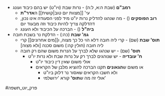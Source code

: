 * **רמב"ם** (שבת ה:א, ל:ה) - נרות שבת (ויו"ט) יש בהם כיבוד ועונג
	* עי' [[מצוות יום טוב|קושית]] ה**אדר"ת**
	* **רוב הפוסקים** () - מה שנהגו להדליק נרות יו"ט מיד לפני הסעודה אינו נכון, דהדלקה צריך להיות כיבוד וזה מבעוד יום
	* **ביה"ל** () - הברכה על הכיבוד ולא העונג
* **גמ' שבת** (כה:) - הדלקת נר בשבת חובה
	* **תוס' שבת** (שם) - קרי ליה חובה דלא הוי כל כך מצוה, ו[[מים אחרונים]] קרי ליה חובה (חולין קה:) משום סכנה \[ולא מצוה\]
	* **תוס'** (שם) - יש שנהגו שלא לברך על הנרות משום שהם רק חובה
		* **ח' עובדיה** - יש שנוהגים לברך רק על נרות שבת ולא נרות יו"ט
			* אולי משום שאין דין כיבוד יו"ט
			* או משום ש**הגאונים** תקנו הברכה להוציא מלבן של הקראים
				* ולא חשבו הקראים שאסור נר דלוק ביו"ט
				* אולי זה מה ש**תוס'** קורא 'ירושלמי'


#פרק_יוט_תשפה